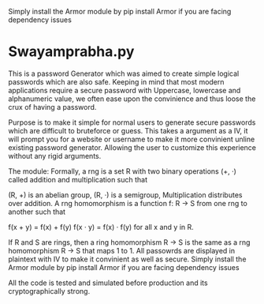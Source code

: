 Simply install the Armor module by pip install Armor if you are facing dependency issues
# Swayamprabha.py
This is a password Generator which was aimed to create simple logical passwords which are also safe.
Keeping in mind that most modern applications require a secure password with Uppercase, lowercase and alphanumeric value,
we often ease upon the convinience and thus loose the crux of having a password.

Purpose is to make it simple for normal users to generate secure passwords which are difficult to bruteforce or guess.
This takes a argument as a IV, it will prompt you for a website or username to make it more convinient unline existing password generator.
Allowing the user to customize this experience without any rigid arguments.

The module:
Formally, a rng is a set R with two binary operations (+, ·) called addition and multiplication such that

(R, +) is an abelian group,
(R, ·) is a semigroup,
Multiplication distributes over addition.
A rng homomorphism is a function f: R → S from one rng to another such that

f(x + y) = f(x) + f(y)
f(x · y) = f(x) · f(y)
for all x and y in R.

If R and S are rings, then a ring homomorphism R → S is the same as a rng homomorphism R → S that maps 1 to 1.
All passowrds are displayed in plaintext with IV to make it convinient as well as secure.
Simply install the Armor module by pip install Armor if you are facing dependency issues

All the code is tested and simulated before production and its cryptographically strong.
